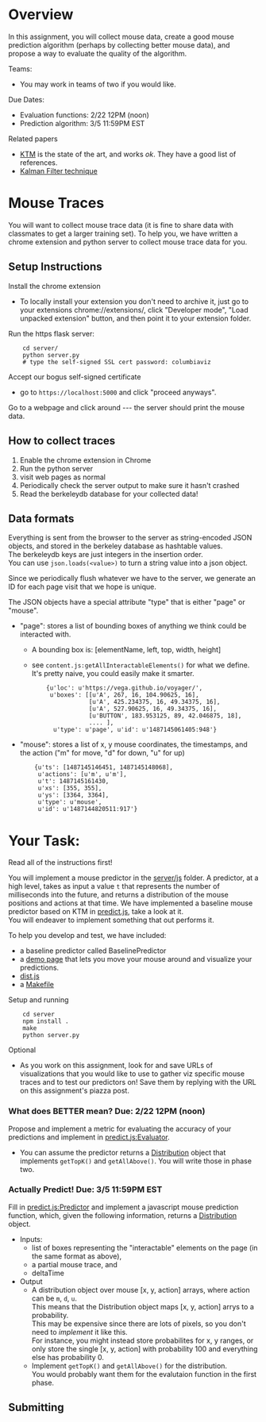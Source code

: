 # Overview

In this assignment, you will collect mouse data, create a good mouse prediction algorithm (perhaps by collecting better mouse data),
and propose a way to evaluate the quality of the algorithm.

Teams:

* You may work in teams of two if you would like.  

Due Dates: 

* Evaluation functions: 2/22 12PM (noon)
* Prediction algorithm: 3/5 11:59PM EST 

Related papers

* [KTM](http://depts.washington.edu/madlab/proj/ktm/) is the state of the art, and works _ok_.  They have a good list of references.
* [Kalman Filter technique](https://scholar.google.com/scholar?hl=en&q=User+target+intention+recognition+from+cursor+position+using+Kalman+filter&btnG=&as_sdt=1%2C33&as_sdtp=)


# Mouse Traces

You will want to collect mouse trace data (it is fine to share data with classmates to get a larger training set).
To help you, we have written a chrome extension and python server to collect mouse trace data for you.

## Setup Instructions

Install the chrome extension

* To locally install your extension you don't need to archive it, 
  just go to your extensions chrome://extensions/, click "Developer mode", 
  "Load unpacked extension" button, and then point it to your extension folder.

Run the https flask server:

        cd server/
        python server.py
        # type the self-signed SSL cert password: columbiaviz
        
Accept our bogus self-signed certificate

* go to `https://localhost:5000` and click "proceed anyways". 

Go to a webpage and click around --- the server should print the mouse data.


## How to collect traces

1. Enable the chrome extension in Chrome
2. Run the python server
3. visit web pages as normal
4. Periodically check the server output to make sure it hasn't crashed
5. Read the berkeleydb database for your collected data!


## Data formats

Everything is sent from the browser to the server as string-encoded JSON objects, and stored in the berkeley database as hashtable values.  
The berkeleydb keys are just integers in the insertion order.  
You can use `json.loads(<value>)` to turn a string value into a json object.

Since we periodically flush whatever we have to the server, we generate an ID for each page visit that we hope is unique.

The JSON objects have a special attribute "type" that is either "page" or "mouse".

* "page": stores a list of bounding boxes of anything we think could be interacted with.  
  * A bounding box is: [elementName, left, top, width, height] 
  * see `content.js:getAllInteractableElements()` for what we define.  It's pretty naive, you could easily make it smarter.

            {u'loc': u'https://vega.github.io/voyager/', 
             u'boxes': [[u'A', 267, 16, 104.90625, 16], 
                        [u'A', 425.234375, 16, 49.34375, 16], 
                        [u'A', 527.90625, 16, 49.34375, 16], 
                        [u'BUTTON', 183.953125, 89, 42.046875, 18], 
                        .... ], 
              u'type': u'page', u'id': u'1487145061405:948'}

* "mouse": stores a list of x, y mouse coordinates, the timestamps, and the action ("m" for move, "d" for down, "u" for up)


          {u'ts': [1487145146451, 1487145148068], 
           u'actions': [u'm', u'm'], 
           u't': 1487145161430, 
           u'xs': [355, 355], 
           u'ys': [3364, 3364], 
           u'type': u'mouse', 
           u'id': u'1487144820511:917'}



# Your Task:

Read all of the instructions first!  

You will implement a mouse predictor in the [server/js](./server/js) folder.
A predictor, at a high level, takes as input a value `t` that represents the number of milliseconds into the future, and
returns a distribution of the mouse positions and actions at that time.
We have implemented a baseline mouse predictor based on KTM in [predict.js](./server/js/predict.js), take a look at it.  
You will endeaver to implement something that out performs it.  

To help you develop and test, we have included:

* a baseline predictor called BaselinePredictor
* a [demo page](./server/templates/index.html) that lets you move your mouse around and visualize your predictions.
* [dist.js](./server/js/dist.js) 
* a [Makefile](./server/Makefile)

Setup and running

        cd server
        npm install .
        make
        python server.py

Optional

* As you work on this assignment, look for and save URLs of visualizations that you would like to use to gather viz specific mouse traces and to test our predictors on!
  Save them by replying with the URL on this assignment's piazza post.


### What does BETTER mean? Due: 2/22 12PM (noon)

Propose and implement a metric for evaluating the accuracy of your predictions and implement in [predict.js:Evaluator](./server/js/predict.js).

* You can assume the predictor returns a [Distribution](./server/js/dist.js) object that implements `getTopK()` and `getAllAbove()`.
  You will write those in phase two.

### Actually Predict!   Due: 3/5 11:59PM EST 

Fill in [predict.js:Predictor](./server/js/predict.js) and implement a javascript mouse prediction function, which, 
given the following information, returns a [Distribution](./server/js/dist.js) object.  

* Inputs:
  * list of boxes representing the "interactable" elements on the page (in the same format as above), 
  * a partial mouse trace, and 
  * deltaTime
* Output
  * A distribution object over mouse [x, y, action] arrays, where action can be `m`, `d`, `u`.  
    This means that the Distribution object maps [x, y, action] arrys to a probability.  
    This may be expensive since there are lots of pixels, so you don't need to _implement_ it like this.  
    For instance, you might instead store probabilites for x, y ranges,
    or only store the single [x, y, action] with probability 100 and everything else has probability 0.
  * Implement `getTopK()` and `getAllAbove()`  for the distribution.  
    You would probably want them for the evalutaion function in the first phase.


## Submitting






